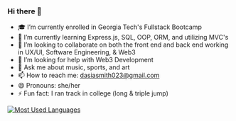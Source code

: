 ### Hi there 👋


- 🎓 I’m currently enrolled in Georgia Tech's Fullstack Bootcamp
- 🌱 I’m currently learning Express.js, SQL, OOP, ORM, and utilizing MVC's
- 👯 I’m looking to collaborate on both the front end and back end working in UX/UI, Software Engineering, & Web3
- 🤔 I’m looking for help with Web3 Development
- 💬 Ask me about music, sports, and art
- 📫 How to reach me: dasiasmith023@gmail.com
- 😄 Pronouns: she/her
- ⚡ Fun fact: I ran track in college (long & triple jump)

[![Most Used Languages](https://github-readme-stats.vercel.app/api/top-langs/?username=dasiasmith)](https://github.com/dasiasmith/github-readme-stats)
